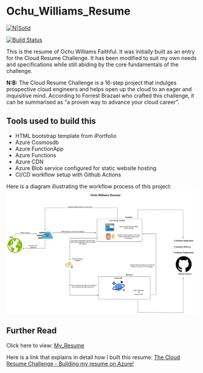 # Ochu_Williams_Resume

[![N|Solid](https://cldup.com/dTxpPi9lDf.thumb.png)](https://nodesource.com/products/nsolid)

[![Build Status](https://travis-ci.org/joemccann/dillinger.svg?branch=master)](https://travis-ci.org/joemccann/dillinger)

This is the resume of Ochu Williams Faithful.
It was initially built as an entry for the Cloud Resume Challenge. It has been modified to suit my own needs and specifications while still abiding by the core fundamentals of the challenge.

**N:B:** The Cloud Resume Challenge is a 16-step project that indulges prospective cloud engineers and helps open up the cloud to an eager and inquisitive mind. 
According to Forrest Brazael who crafted this challenge, it can be summarised as "a proven way to advance your cloud career".

## Tools used to build this

- HTML bootstrap template from iPortfolio 
- Azure Cosmosdb
- Azure FunctionApp
- Azure Functions
- Azure CDN
- Azure Blob service configured for static website hosting
- CI/CD workflow setup with Github Actions

Here is a diagram illustrating the workflow process of this project:
![Ochu_Williams_Resume_Workflow](/frontend/assets/img/OchuWilliams_Resume.jpg "Resume_Workflow_Image")

## Further Read
Click here to view: [My_Resume](https://www.williamsochu.me)

Here is a link that explains in detail how I built this resume: [The Cloud Resume Challenge - Building my resume on Azure!](https://ochuwilliams.hashnode.dev/the-cloud-resume-challenge-building-my-resume-on-azure)

